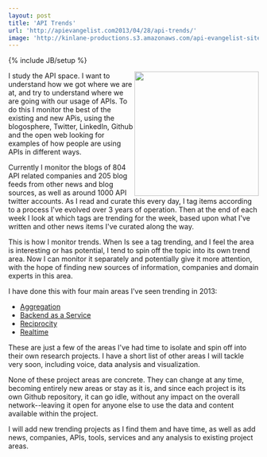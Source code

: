 ```yaml
---
layout: post
title: 'API Trends'
url: 'http://apievangelist.com2013/04/28/api-trends/'
image: 'http://kinlane-productions.s3.amazonaws.com/api-evangelist-site/blog/trends.jpg'
---
```

{% include JB/setup %}
<p>
     <a href="/trends/"><img src="https://s3.amazonaws.com/kinlane-productions/api-evangelist/att/trends.jpg"  width="250" align="right" /></a>
</p>
<p>
     I study the API space. I want to understand how we got where we are at, and try to understand where we are going with our usage of APIs. To do this I monitor the best of the existing and new APis, using the blogosphere, Twitter, LinkedIn, Github and the open web looking for examples of how people are using APIs in different ways.
</p>
<p>
     Currently I monitor the blogs of 804 API related companies and 205 blog feeds from other news and blog sources, as well as around 1000 API twitter accounts. As I read and curate this every day, I tag items according to a process I've evolved over 3 years of operation. Then at the end of each week I look at which tags are trending for the week, based upon what I've written and other news items I've curated along the way.
</p>
<p>
     This is how I monitor trends. When Is see a tag trending, and I feel the area is interesting or has potential, I tend to spin off the topic into its own trend area. Now I can monitor it separately and potentially give it more attention, with the hope of finding new sources of information, companies and domain experts in this area.
</p>
<p>
     I have done this with four main areas I've seen trending in 2013:
</p>
<ul >
     <li>
          <a title="Aggregation" href="http://aggregation.apievangelist.com/" target="_blank">Aggregation</a>
     </li>
     <li>
          <a title="Aggregation" href="http://baas.apievangelist.com/" target="_blank">Backend as a Service</a>
     </li>
     <li>
          <a title="Aggregation" href="http://reciprocity.apievangelist.com/" target="_blank">Reciprocity</a>
     </li>
     <li>
          <a title="Aggregation" href="http://realtime.apievangelist.com/" target="_blank">Realtime</a>
     </li>
</ul>
<p>
     These are just a few of the areas I've had time to isolate and spin off into their own research projects. I have a short list of other areas I will tackle very soon, including voice, data analysis and visualization.
</p>
<p>
     None of these project areas are concrete. They can change at any time, becoming entirely new areas or stay as it is, and since each project is its own Github repository, it can go idle, without any impact on the overall network--leaving it open for anyone else to use the data and content available within the project.
</p>
<p>
     I will add new trending projects as I find them and have time, as well as add news, companies, APIs, tools, services and any analysis to existing project areas.
</p>

